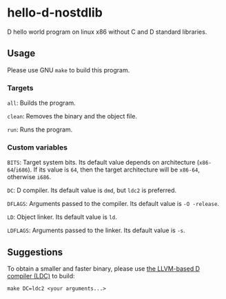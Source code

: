 # hello-d-nostdlib
D hello world program on linux x86 without C and D standard libraries.

## Usage
Please use GNU ``make`` to build this program.

### Targets

``all``: Builds the program.

``clean``: Removes the binary and the object file.

``run``: Runs the program.

### Custom variables

``BITS``: Target system bits. Its default value depends on architecture (``x86-64``/``i686``). If its value is ``64``, then the target architecture will be ``x86-64``, otherwise ``i686``.

``DC``: D compiler. Its default value is ``dmd``, but ``ldc2`` is preferred.

``DFLAGS``: Arguments passed to the compiler. Its default value is ``-O -release``.

``LD``: Object linker. Its default value is ``ld``.

``LDFLAGS``: Arguments passed to the linker. Its default value is ``-s``.

## Suggestions
To obtain a smaller and faster binary, please use <a href="https://github.com/ldc-developers/ldc">the LLVM-based D compiler (LDC)</a> to build:

``make DC=ldc2 <your arguments...>``

